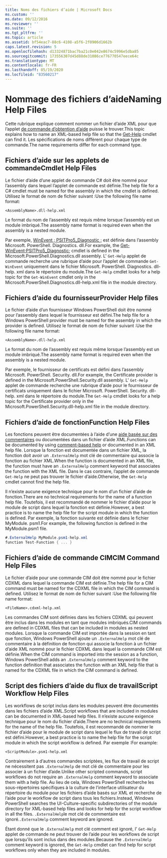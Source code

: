 ```yaml
---
title: Noms des fichiers d’aide | Microsoft Docs
ms.custom: ''
ms.date: 09/12/2016
ms.reviewer: ''
ms.suite: ''
ms.tgt_pltfrm: ''
ms.topic: article
ms.assetid: bf54eac7-88c6-4108-a5f6-2f0906d1662b
caps.latest.revision: 5
ms.openlocfilehash: d13324871bac7ba21c0e042e8674c5996e5dba85
ms.sourcegitcommit: 173556307d45d88de31086ce776770547eece64c
ms.translationtype: MT
ms.contentlocale: fr-FR
ms.lasthandoff: 05/19/2020
ms.locfileid: "83560217"
---
```

# <a name="naming-help-files"></a><span data-ttu-id="a35a2-102">Nommage des fichiers d’aide</span><span class="sxs-lookup"><span data-stu-id="a35a2-102">Naming Help Files</span></span>

<span data-ttu-id="a35a2-103">Cette rubrique explique comment nommer un fichier d’aide XML pour que l’applet [de commande d’obtention d’aide](/powershell/module/Microsoft.PowerShell.Core/Get-Help) puisse le trouver.</span><span class="sxs-lookup"><span data-stu-id="a35a2-103">This topic explains how to name an XML-based help file so that the [Get-Help](/powershell/module/Microsoft.PowerShell.Core/Get-Help) cmdlet can find it.</span></span> <span data-ttu-id="a35a2-104">Les spécifications de noms diffèrent pour chaque type de commande.</span><span class="sxs-lookup"><span data-stu-id="a35a2-104">The name requirements differ for each command type.</span></span>

## <a name="cmdlet-help-files"></a><span data-ttu-id="a35a2-105">Fichiers d’aide sur les applets de commande</span><span class="sxs-lookup"><span data-stu-id="a35a2-105">Cmdlet Help Files</span></span>

<span data-ttu-id="a35a2-106">Le fichier d’aide d’une applet de commande C# doit être nommé pour l’assembly dans lequel l’applet de commande est définie.</span><span class="sxs-lookup"><span data-stu-id="a35a2-106">The help file for a C# cmdlet must be named for the assembly in which the cmdlet is defined.</span></span> <span data-ttu-id="a35a2-107">Utilisez le format de nom de fichier suivant :</span><span class="sxs-lookup"><span data-stu-id="a35a2-107">Use the following file name format:</span></span>

```
<AssemblyName>.dll-help.xml
```

<span data-ttu-id="a35a2-108">Le format du nom de l’assembly est requis même lorsque l’assembly est un module imbriqué.</span><span class="sxs-lookup"><span data-stu-id="a35a2-108">The assembly name format is required even when the assembly is a nested module.</span></span>

<span data-ttu-id="a35a2-109">Par exemple, [WinEvent ; PSITPro5_Diagnostic ;](/powershell/module/Microsoft.PowerShell.Diagnostics/Get-WinEvent) est définie dans l’assembly Microsoft. PowerShell. Diagnostics. dll.</span><span class="sxs-lookup"><span data-stu-id="a35a2-109">For example, the [Get-WinEvent;PSITPro5_Diagnostic;](/powershell/module/Microsoft.PowerShell.Diagnostics/Get-WinEvent) cmdlet is defined in the Microsoft.PowerShell.Diagnostics.dll assembly.</span></span> <span data-ttu-id="a35a2-110">L' `Get-Help` applet de commande recherche une rubrique d’aide pour l’applet de commande `Get-WinEvent` uniquement dans le fichier Microsoft. PowerShell. Diagnostics. dll-help. xml dans le répertoire du module.</span><span class="sxs-lookup"><span data-stu-id="a35a2-110">The `Get-Help` cmdlet looks for a help topic for the `Get-WinEvent` cmdlet only in the Microsoft.PowerShell.Diagnostics.dll-help.xml file in the module directory.</span></span>

## <a name="provider-help-files"></a><span data-ttu-id="a35a2-111">Fichiers d’aide du fournisseur</span><span class="sxs-lookup"><span data-stu-id="a35a2-111">Provider Help files</span></span>

<span data-ttu-id="a35a2-112">Le fichier d’aide d’un fournisseur Windows PowerShell doit être nommé pour l’assembly dans lequel le fournisseur est défini.</span><span class="sxs-lookup"><span data-stu-id="a35a2-112">The help file for a Windows PowerShell provider must be named for the assembly in which the provider is defined.</span></span> <span data-ttu-id="a35a2-113">Utilisez le format de nom de fichier suivant :</span><span class="sxs-lookup"><span data-stu-id="a35a2-113">Use the following file name format:</span></span>

```
<AssemblyName>.dll-help.xml
```

<span data-ttu-id="a35a2-114">Le format du nom de l’assembly est requis même lorsque l’assembly est un module imbriqué.</span><span class="sxs-lookup"><span data-stu-id="a35a2-114">The assembly name format is required even when the assembly is a nested module.</span></span>

<span data-ttu-id="a35a2-115">Par exemple, le fournisseur de certificats est défini dans l’assembly Microsoft. PowerShell. Security. dll.</span><span class="sxs-lookup"><span data-stu-id="a35a2-115">For example, the Certificate provider is defined in the Microsoft.PowerShell.Security.dll assembly.</span></span> <span data-ttu-id="a35a2-116">L' `Get-Help` applet de commande recherche une rubrique d’aide pour le fournisseur de certificats uniquement dans le fichier Microsoft. PowerShell. Security. dll-help. xml dans le répertoire du module.</span><span class="sxs-lookup"><span data-stu-id="a35a2-116">The `Get-Help` cmdlet looks for a help topic for the Certificate provider only in the Microsoft.PowerShell.Security.dll-help.xml file in the module directory.</span></span>

## <a name="function-help-files"></a><span data-ttu-id="a35a2-117">Fichiers d’aide de fonction</span><span class="sxs-lookup"><span data-stu-id="a35a2-117">Function Help Files</span></span>

<span data-ttu-id="a35a2-118">Les fonctions peuvent être documentées à l’aide d’une [aide basée sur des commentaires](/powershell/module/microsoft.powershell.core/about/about_comment_based_help) ou documentées dans un fichier d’aide XML.</span><span class="sxs-lookup"><span data-stu-id="a35a2-118">Functions can be documented by using [comment-based help](/powershell/module/microsoft.powershell.core/about/about_comment_based_help) or documented in an XML help file.</span></span> <span data-ttu-id="a35a2-119">Lorsque la fonction est documentée dans un fichier XML, la fonction doit avoir un `.ExternalHelp` mot clé de commentaire qui associe la fonction au fichier XML.</span><span class="sxs-lookup"><span data-stu-id="a35a2-119">When the function is documented in an XML file, the function must have an `.ExternalHelp` comment keyword that associates the function with the XML file.</span></span> <span data-ttu-id="a35a2-120">Dans le cas contraire, l’applet de commande `Get-Help` ne peut pas trouver le fichier d’aide.</span><span class="sxs-lookup"><span data-stu-id="a35a2-120">Otherwise, the `Get-Help` cmdlet cannot find the help file.</span></span>

<span data-ttu-id="a35a2-121">Il n’existe aucune exigence technique pour le nom d’un fichier d’aide de fonction.</span><span class="sxs-lookup"><span data-stu-id="a35a2-121">There are no technical requirements for the name of a function help file.</span></span> <span data-ttu-id="a35a2-122">Toutefois, il est recommandé de nommer le fichier d’aide pour le module de script dans lequel la fonction est définie.</span><span class="sxs-lookup"><span data-stu-id="a35a2-122">However, a best practice is to name the help file for the script module in which the function is defined.</span></span> <span data-ttu-id="a35a2-123">Par exemple, la fonction suivante est définie dans le fichier MyModule. psm1.</span><span class="sxs-lookup"><span data-stu-id="a35a2-123">For example, the following function is defined in the MyModule.psm1 file.</span></span>

```csharp
#.ExternalHelp MyModule.psm1-help.xml
function Test-Function { ... }
```

## <a name="cim-command-help-files"></a><span data-ttu-id="a35a2-124">Fichiers d’aide de commande CIM</span><span class="sxs-lookup"><span data-stu-id="a35a2-124">CIM Command Help Files</span></span>

<span data-ttu-id="a35a2-125">Le fichier d’aide pour une commande CIM doit être nommé pour le fichier CDXML dans lequel la commande CIM est définie.</span><span class="sxs-lookup"><span data-stu-id="a35a2-125">The help file for a CIM command must be named for the CDXML file in which the CIM command is defined.</span></span> <span data-ttu-id="a35a2-126">Utilisez le format de nom de fichier suivant :</span><span class="sxs-lookup"><span data-stu-id="a35a2-126">Use the following file name format:</span></span>

```
<FileName>.cdxml-help.xml
```

<span data-ttu-id="a35a2-127">Les commandes CIM sont définies dans les fichiers CDXML qui peuvent être inclus dans les modules en tant que modules imbriqués.</span><span class="sxs-lookup"><span data-stu-id="a35a2-127">CIM commands are defined in CDXML files that can be included in modules as nested modules.</span></span> <span data-ttu-id="a35a2-128">Lorsque la commande CIM est importée dans la session en tant que fonction, Windows PowerShell ajoute un `.ExternalHelp` mot clé de commentaire à la définition de fonction qui associe la fonction à un fichier d’aide XML nommé pour le fichier CDXML dans lequel la commande CIM est définie.</span><span class="sxs-lookup"><span data-stu-id="a35a2-128">When the CIM command is imported into the session as a function, Windows PowerShell adds an `.ExternalHelp` comment keyword to the function definition that associates the function with an XML help file that is named for the CDXML file in which the CIM command is defined.</span></span>

## <a name="script-workflow-help-files"></a><span data-ttu-id="a35a2-129">Script des fichiers d’aide du flux de travail</span><span class="sxs-lookup"><span data-stu-id="a35a2-129">Script Workflow Help Files</span></span>

<span data-ttu-id="a35a2-130">Les workflows de script inclus dans les modules peuvent être documentés dans les fichiers d’aide XML.</span><span class="sxs-lookup"><span data-stu-id="a35a2-130">Script workflows that are included in modules can be documented in XML-based help files.</span></span> <span data-ttu-id="a35a2-131">Il n’existe aucune exigence technique pour le nom du fichier d’aide.</span><span class="sxs-lookup"><span data-stu-id="a35a2-131">There are no technical requirements for the name of the help file.</span></span> <span data-ttu-id="a35a2-132">Toutefois, il est recommandé de nommer le fichier d’aide pour le module de script dans lequel le flux de travail de script est défini.</span><span class="sxs-lookup"><span data-stu-id="a35a2-132">However, a best practice is to name the help file for the script module in which the script workflow is defined.</span></span> <span data-ttu-id="a35a2-133">Par exemple :</span><span class="sxs-lookup"><span data-stu-id="a35a2-133">For example:</span></span>

```
<ScriptModule>.psm1-help.xml
```

<span data-ttu-id="a35a2-134">Contrairement à d’autres commandes scriptées, les flux de travail de script ne nécessitent pas `.ExternalHelp` de mot clé de commentaire pour les associer à un fichier d’aide.</span><span class="sxs-lookup"><span data-stu-id="a35a2-134">Unlike other scripted commands, script workflows do not require an `.ExternalHelp` comment keyword to associate them with a help file.</span></span> <span data-ttu-id="a35a2-135">Au lieu de cela, Windows PowerShell recherche les sous-répertoires spécifiques à la culture de l’interface utilisateur du répertoire du module pour les fichiers d’aide basés sur XML et recherche de l’aide pour le workflow de script dans tous les fichiers.</span><span class="sxs-lookup"><span data-stu-id="a35a2-135">Instead, Windows PowerShell searches the UI-Culture-specific subdirectories of the module directory for XML-based help files and looks for help for the script workflow in all the files.</span></span> <span data-ttu-id="a35a2-136">`.ExternalHelp`le mot clé de commentaire est ignoré.</span><span class="sxs-lookup"><span data-stu-id="a35a2-136">`.ExternalHelp` comment keyword are ignored.</span></span>

<span data-ttu-id="a35a2-137">Étant donné que le `.ExternalHelp` mot clé comment est ignoré, l' `Get-Help` applet de commande ne peut trouver de l’aide pour les workflows de script que lorsqu’ils sont inclus dans des modules.</span><span class="sxs-lookup"><span data-stu-id="a35a2-137">Because the `.ExternalHelp` comment keyword is ignored, the `Get-Help` cmdlet can find help for script workflows only when they are included in modules.</span></span>
